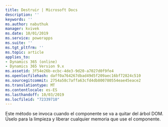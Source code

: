 ```yaml
---
title: Destruir | Microsoft Docs
description: ''
keywords: ''
ms.author: nabuthuk
manager: kvivek
ms.date: 10/01/2019
ms.service: powerapps
ms.suite: ''
ms.tgt_pltfrm: ''
ms.topic: article
applies_to:
- Dynamics 365 (online)
- Dynamics 365 Version 9.x
ms.assetid: 3f54e26b-ecbc-4de3-9d20-a7027d0f9fe4
ms.openlocfilehash: daff0a764267dbad49d5f209aec16bf72824c510
ms.sourcegitcommit: 2754a58c7affa63cfd4db800780554eae45eace2
ms.translationtype: MT
ms.contentlocale: es-ES
ms.lasthandoff: 10/03/2019
ms.locfileid: "72339710"
---
```

Este método se invoca cuando el componente se va a quitar del árbol DOM. Úselo para la limpieza y liberar cualquier memoria que use el componente.

